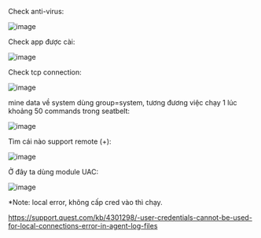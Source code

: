 Check anti-virus:

![image](https://github.com/NVex0/Kiem_thu_va_danh_gia_ATHT/assets/113530029/e281bb98-9ebe-4bc7-a537-81358c1c01f6)

Check app được cài:

![image](https://github.com/NVex0/Kiem_thu_va_danh_gia_ATHT/assets/113530029/d2fc686c-b249-4d4d-a0f4-b04e8f5ef0f3)

Check tcp connection:

![image](https://github.com/NVex0/Kiem_thu_va_danh_gia_ATHT/assets/113530029/7955a519-9020-4a0a-b1db-07294dd7fa56)

mine data về system dùng group=system, tương đương việc chạy 1 lúc khoảng 50 commands trong seatbelt:

![image](https://github.com/NVex0/Kiem_thu_va_danh_gia_ATHT/assets/113530029/90b3714e-2e1d-4bec-93a6-f65811143a75)

Tìm cái nào support remote (+):

![image](https://github.com/NVex0/Kiem_thu_va_danh_gia_ATHT/assets/113530029/6dc426ff-deb3-44ed-8143-85c8d1710f48)

Ở đây ta dùng module UAC:

![image](https://github.com/NVex0/Kiem_thu_va_danh_gia_ATHT/assets/113530029/05992bc7-e006-42b0-a68f-775e4aabaae6)

*Note: local error, không cấp cred vào thì chạy.

https://support.quest.com/kb/4301298/-user-credentials-cannot-be-used-for-local-connections-error-in-agent-log-files
